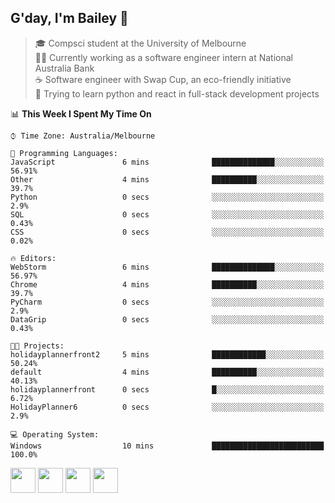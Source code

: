 ## G'day, I'm Bailey 👋

> 🎓 Compsci student at the University of Melbourne <br>
> 👨‍💻 Currently working as a software engineer intern at National Australia Bank <br>
> ☕️ Software engineer with Swap Cup, an eco-friendly initiative <br>
> 🌱 Trying to learn python and react in full-stack development projects

<!--START_SECTION:waka-->
📊 **This Week I Spent My Time On** 

```text
⌚︎ Time Zone: Australia/Melbourne

💬 Programming Languages: 
JavaScript               6 mins              ██████████████░░░░░░░░░░░   56.91% 
Other                    4 mins              ██████████░░░░░░░░░░░░░░░   39.7% 
Python                   0 secs              ░░░░░░░░░░░░░░░░░░░░░░░░░   2.9% 
SQL                      0 secs              ░░░░░░░░░░░░░░░░░░░░░░░░░   0.43% 
CSS                      0 secs              ░░░░░░░░░░░░░░░░░░░░░░░░░   0.02%

🔥 Editors: 
WebStorm                 6 mins              ██████████████░░░░░░░░░░░   56.97% 
Chrome                   4 mins              ██████████░░░░░░░░░░░░░░░   39.7% 
PyCharm                  0 secs              ░░░░░░░░░░░░░░░░░░░░░░░░░   2.9% 
DataGrip                 0 secs              ░░░░░░░░░░░░░░░░░░░░░░░░░   0.43%

🐱‍💻 Projects: 
holidayplannerfront2     5 mins              ████████████░░░░░░░░░░░░░   50.24% 
default                  4 mins              ██████████░░░░░░░░░░░░░░░   40.13% 
holidayplannerfront      0 secs              █░░░░░░░░░░░░░░░░░░░░░░░░   6.72% 
HolidayPlanner6          0 secs              ░░░░░░░░░░░░░░░░░░░░░░░░░   2.9%

💻 Operating System: 
Windows                  10 mins             █████████████████████████   100.0%

```


<!--END_SECTION:waka-->

[<img height="40px" src="https://img.icons8.com/ios-filled/2x/linkedin.png">](https://linkedin.com/in/baileybutler1)
[<img height="40px" src="https://img.icons8.com/ios-filled/2x/github.png">](https://github.com/baely)
[<img height="40px" src="https://img.icons8.com/ios-filled/2x/salesforce.png">](https://trailblazer.me/id/baileybutler)
[<img height="40px" src="https://img.icons8.com/ios-filled/2x/instagram.png">](https://instagram.com/bae1y)
